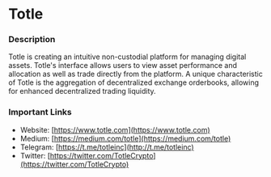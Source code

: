 # Totle

### Description
Totle is creating an intuitive non-custodial platform for managing digital assets.  Totle's interface allows users to view asset performance and allocation as well as trade directly from the platform.  A unique characteristic of Totle is the aggregation of decentralized exchange orderbooks, allowing for enhanced decentralized trading liquidity.  

### Important Links
* Website: [https://www.totle.com](https://www.totle.com)
* Medium: [https://medium.com/totle](https://medium.com/totle)
* Telegram: [https://t.me/totleinc](http://t.me/totleinc)
* Twitter: [https://twitter.com/TotleCrypto](https://twitter.com/TotleCrypto)

